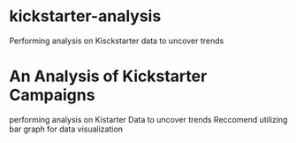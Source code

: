 # kickstarter-analysis
Performing analysis on Kisckstarter data to uncover trends
# An Analysis of Kickstarter Campaigns
performing analysis on Kistarter Data to uncover trends
Reccomend utilizing bar graph for data visualization

